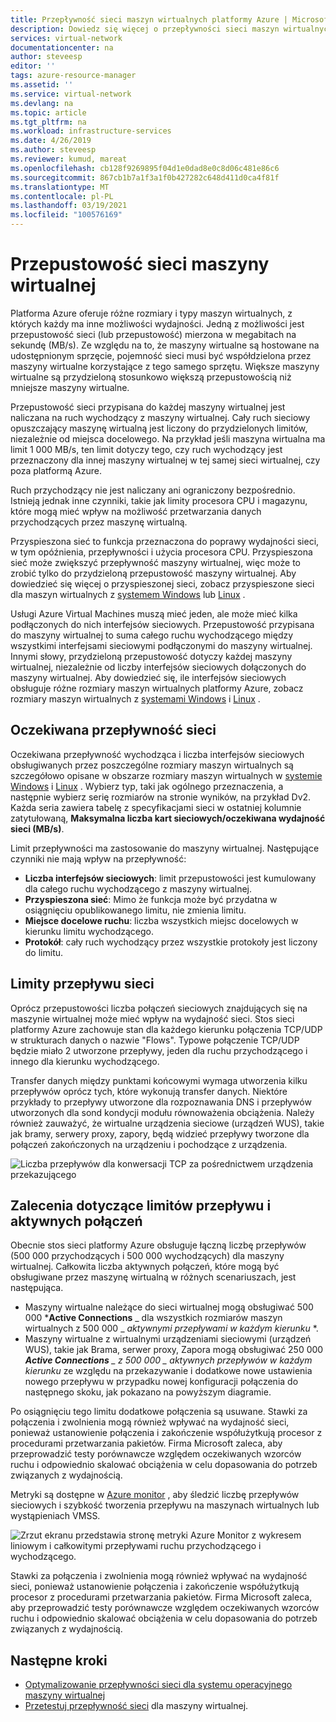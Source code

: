 ```yaml
---
title: Przepływność sieci maszyn wirtualnych platformy Azure | Microsoft Docs
description: Dowiedz się więcej o przepływności sieci maszyn wirtualnych platformy Azure, w tym o tym, jak przepustowość jest przypisana do maszyny wirtualnej.
services: virtual-network
documentationcenter: na
author: steveesp
editor: ''
tags: azure-resource-manager
ms.assetid: ''
ms.service: virtual-network
ms.devlang: na
ms.topic: article
ms.tgt_pltfrm: na
ms.workload: infrastructure-services
ms.date: 4/26/2019
ms.author: steveesp
ms.reviewer: kumud, mareat
ms.openlocfilehash: cb128f9269895f04d1e0dad8e0c8d06c481e86c6
ms.sourcegitcommit: 867cb1b7a1f3a1f0b427282c648d411d0ca4f81f
ms.translationtype: MT
ms.contentlocale: pl-PL
ms.lasthandoff: 03/19/2021
ms.locfileid: "100576169"
---
```

# <a name="virtual-machine-network-bandwidth"></a>Przepustowość sieci maszyny wirtualnej

Platforma Azure oferuje różne rozmiary i typy maszyn wirtualnych, z których każdy ma inne możliwości wydajności. Jedną z możliwości jest przepustowość sieci (lub przepustowość) mierzona w megabitach na sekundę (MB/s). Ze względu na to, że maszyny wirtualne są hostowane na udostępnionym sprzęcie, pojemność sieci musi być współdzielona przez maszyny wirtualne korzystające z tego samego sprzętu. Większe maszyny wirtualne są przydzieloną stosunkowo większą przepustowością niż mniejsze maszyny wirtualne.
 
Przepustowość sieci przypisana do każdej maszyny wirtualnej jest naliczana na ruch wychodzący z maszyny wirtualnej. Cały ruch sieciowy opuszczający maszynę wirtualną jest liczony do przydzielonych limitów, niezależnie od miejsca docelowego. Na przykład jeśli maszyna wirtualna ma limit 1 000 MB/s, ten limit dotyczy tego, czy ruch wychodzący jest przeznaczony dla innej maszyny wirtualnej w tej samej sieci wirtualnej, czy poza platformą Azure.
 
Ruch przychodzący nie jest naliczany ani ograniczony bezpośrednio. Istnieją jednak inne czynniki, takie jak limity procesora CPU i magazynu, które mogą mieć wpływ na możliwość przetwarzania danych przychodzących przez maszynę wirtualną.

Przyspieszona sieć to funkcja przeznaczona do poprawy wydajności sieci, w tym opóźnienia, przepływności i użycia procesora CPU. Przyspieszona sieć może zwiększyć przepływność maszyny wirtualnej, więc może to zrobić tylko do przydzieloną przepustowość maszyny wirtualnej. Aby dowiedzieć się więcej o przyspieszonej sieci, zobacz przyspieszone sieci dla maszyn wirtualnych z [systemem Windows](create-vm-accelerated-networking-powershell.md) lub [Linux](create-vm-accelerated-networking-cli.md) .
 
Usługi Azure Virtual Machines muszą mieć jeden, ale może mieć kilka podłączonych do nich interfejsów sieciowych. Przepustowość przypisana do maszyny wirtualnej to suma całego ruchu wychodzącego między wszystkimi interfejsami sieciowymi podłączonymi do maszyny wirtualnej. Innymi słowy, przydzieloną przepustowość dotyczy każdej maszyny wirtualnej, niezależnie od liczby interfejsów sieciowych dołączonych do maszyny wirtualnej. Aby dowiedzieć się, ile interfejsów sieciowych obsługuje różne rozmiary maszyn wirtualnych platformy Azure, zobacz rozmiary maszyn wirtualnych z [systemami Windows](../virtual-machines/sizes.md?toc=%2fazure%2fvirtual-network%2ftoc.json) i [Linux](../virtual-machines/sizes.md?toc=%2fazure%2fvirtual-network%2ftoc.json) . 

## <a name="expected-network-throughput"></a>Oczekiwana przepływność sieci

Oczekiwana przepływność wychodząca i liczba interfejsów sieciowych obsługiwanych przez poszczególne rozmiary maszyn wirtualnych są szczegółowo opisane w obszarze rozmiary maszyn wirtualnych w [systemie Windows](../virtual-machines/sizes.md?toc=%2fazure%2fvirtual-network%2ftoc.json) i [Linux](../virtual-machines/sizes.md?toc=%2fazure%2fvirtual-network%2ftoc.json) . Wybierz typ, taki jak ogólnego przeznaczenia, a następnie wybierz serię rozmiarów na stronie wyników, na przykład Dv2. Każda seria zawiera tabelę z specyfikacjami sieci w ostatniej kolumnie zatytułowaną, **Maksymalna liczba kart sieciowych/oczekiwana wydajność sieci (MB/s)**. 

Limit przepływności ma zastosowanie do maszyny wirtualnej. Następujące czynniki nie mają wpływ na przepływność:
- **Liczba interfejsów sieciowych**: limit przepustowości jest kumulowany dla całego ruchu wychodzącego z maszyny wirtualnej.
- **Przyspieszona sieć**: Mimo że funkcja może być przydatna w osiągnięciu opublikowanego limitu, nie zmienia limitu.
- **Miejsce docelowe ruchu**: liczba wszystkich miejsc docelowych w kierunku limitu wychodzącego.
- **Protokół**: cały ruch wychodzący przez wszystkie protokoły jest liczony do limitu.

## <a name="network-flow-limits"></a>Limity przepływu sieci

Oprócz przepustowości liczba połączeń sieciowych znajdujących się na maszynie wirtualnej może mieć wpływ na wydajność sieci. Stos sieci platformy Azure zachowuje stan dla każdego kierunku połączenia TCP/UDP w strukturach danych o nazwie "Flows". Typowe połączenie TCP/UDP będzie miało 2 utworzone przepływy, jeden dla ruchu przychodzącego i innego dla kierunku wychodzącego. 

Transfer danych między punktami końcowymi wymaga utworzenia kilku przepływów oprócz tych, które wykonują transfer danych. Niektóre przykłady to przepływy utworzone dla rozpoznawania DNS i przepływów utworzonych dla sond kondycji modułu równoważenia obciążenia. Należy również zauważyć, że wirtualne urządzenia sieciowe (urządzeń WUS), takie jak bramy, serwery proxy, zapory, będą widzieć przepływy tworzone dla połączeń zakończonych na urządzeniu i pochodzące z urządzenia. 

![Liczba przepływów dla konwersacji TCP za pośrednictwem urządzenia przekazującego](media/virtual-machine-network-throughput/flow-count-through-network-virtual-appliance.png)

## <a name="flow-limits-and-active-connections-recommendations"></a>Zalecenia dotyczące limitów przepływu i aktywnych połączeń

Obecnie stos sieci platformy Azure obsługuje łączną liczbę przepływów (500 000 przychodzących i 500 000 wychodzących) dla maszyny wirtualnej. Całkowita liczba aktywnych połączeń, które mogą być obsługiwane przez maszynę wirtualną w różnych scenariuszach, jest następująca.
- Maszyny wirtualne należące do sieci wirtualnej mogą obsługiwać 500 000 ***Active Connections** _ dla wszystkich rozmiarów maszyn wirtualnych z 500 000 _ *_aktywnymi przepływami w każdym kierunku_* *.  
- Maszyny wirtualne z wirtualnymi urządzeniami sieciowymi (urządzeń WUS), takie jak Brama, serwer proxy, Zapora mogą obsługiwać 250 000 ***Active Connections** _ z 500 000 _ *_aktywnych przepływów w każdym kierunku_** ze względu na przekazywanie i dodatkowe nowe ustawienia nowego przepływu w przypadku nowej konfiguracji połączenia do następnego skoku, jak pokazano na powyższym diagramie. 

Po osiągnięciu tego limitu dodatkowe połączenia są usuwane. Stawki za połączenia i zwolnienia mogą również wpływać na wydajność sieci, ponieważ ustanowienie połączenia i zakończenie współużytkują procesor z procedurami przetwarzania pakietów. Firma Microsoft zaleca, aby przeprowadzić testy porównawcze względem oczekiwanych wzorców ruchu i odpowiednio skalować obciążenia w celu dopasowania do potrzeb związanych z wydajnością.

Metryki są dostępne w [Azure monitor](../azure-monitor/essentials/metrics-supported.md#microsoftcomputevirtualmachines) , aby śledzić liczbę przepływów sieciowych i szybkość tworzenia przepływu na maszynach wirtualnych lub wystąpieniach VMSS.

![Zrzut ekranu przedstawia stronę metryki Azure Monitor z wykresem liniowym i całkowitymi przepływami ruchu przychodzącego i wychodzącego.](media/virtual-machine-network-throughput/azure-monitor-flow-metrics.png)

Stawki za połączenia i zwolnienia mogą również wpływać na wydajność sieci, ponieważ ustanowienie połączenia i zakończenie współużytkują procesor z procedurami przetwarzania pakietów. Firma Microsoft zaleca, aby przeprowadzić testy porównawcze względem oczekiwanych wzorców ruchu i odpowiednio skalować obciążenia w celu dopasowania do potrzeb związanych z wydajnością. 

## <a name="next-steps"></a>Następne kroki

- [Optymalizowanie przepływności sieci dla systemu operacyjnego maszyny wirtualnej](virtual-network-optimize-network-bandwidth.md)
- [Przetestuj przepływność sieci](virtual-network-bandwidth-testing.md) dla maszyny wirtualnej.